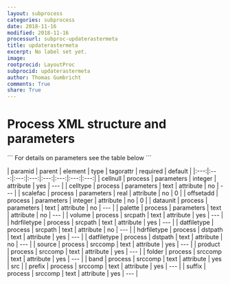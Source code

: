 ```yaml
---
layout: subprocess
categories: subprocess
date: 2018-11-16
modified: 2018-11-16
processurl: subproc-updaterastermeta
title: updaterastermeta
excerpt: No label set yet.
image: 
rootprocid: LayoutProc
subprocid: updaterastermeta
author: Thomas Gumbricht
comments: True
share: True
---
```


<h1 class='foot-description'>Process XML structure and parameters</h1>
```
For details on parameters see the table below
<?xml version="1.0" ?>
<process>
  <!--Generated from python-->
  <userproj plotid="yourplotid" projectid="yourprojectid" siteid="yoursiteid" system="systemid" tractid="yourtractid" userid="youruserid"/>
  <period endday="DD" endmonth="MM" endyear="YYYY" seasonendday="DD" seasonendmonth="MM" seasonstartday="DD" seasonstartmonth="MM" startday="DD" startmonth="MM" startyear="YYYY" timestep="timestep"/>
  <parameters cellnull="xyz" celltype="txtstring" dataunit="txtstring" offsetadd="xyz" palette="txtstring" scalefac="xyz.abc"/>
  <srcpath datfiletype="txtstring" hdrfiletype="txtstring" volume="txtstring"/>
  <dstpath datfiletype="txtstring" hdrfiletype="txtstring"/>
  <srccomp band="txtstring" folder="txtstring" prefix="txtstring" product="txtstring" source="txtstring" suffix="txtstring"/>
</process>
```

| paramid | parent | element | type | tagorattr | required | default |
|:---:|:---:|:---:|:---:|:---:|:---:|:---:|:---:|
| cellnull | process | parameters | integer | attribute | yes | --- |
| celltype | process | parameters | text | attribute | no | --- |
| scalefac | process | parameters | real | attribute | no | 0 |
| offsetadd | process | parameters | integer | attribute | no | 0 |
| dataunit | process | parameters | text | attribute | no | --- |
| palette | process | parameters | text | attribute | no | --- |
| volume | process | srcpath | text | attribute | yes | --- |
| hdrfiletype | process | srcpath | text | attribute | yes | --- |
| datfiletype | process | srcpath | text | attribute | no | --- |
| hdrfiletype | process | dstpath | text | attribute | yes | --- |
| datfiletype | process | dstpath | text | attribute | no | --- |
| source | process | srccomp | text | attribute | yes | --- |
| product | process | srccomp | text | attribute | yes | --- |
| folder | process | srccomp | text | attribute | yes | --- |
| band | process | srccomp | text | attribute | yes | src |
| prefix | process | srccomp | text | attribute | yes | --- |
| suffix | process | srccomp | text | attribute | yes | --- |

